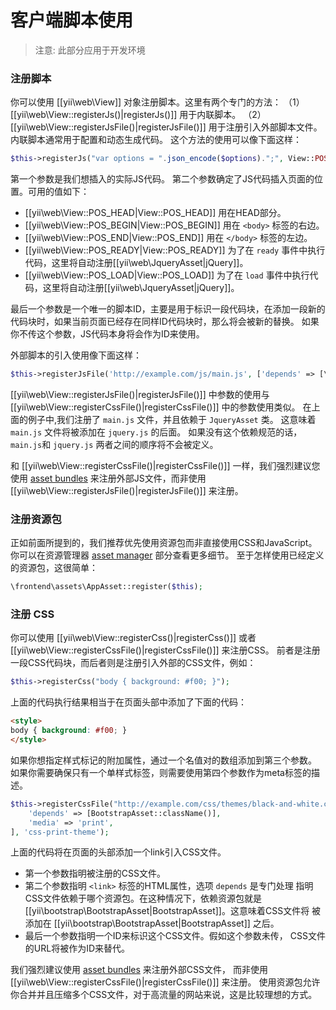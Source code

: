 客户端脚本使用
===========================

> 注意: 此部分应用于开发环境

### 注册脚本

你可以使用 [[yii\web\View]] 对象注册脚本。这里有两个专门的方法：
（1）[[yii\web\View::registerJs()|registerJs()]] 用于内联脚本。
（2）[[yii\web\View::registerJsFile()|registerJsFile()]] 用于注册引入外部脚本文件。
内联脚本通常用于配置和动态生成代码。
这个方法的使用可以像下面这样：

```php
$this->registerJs("var options = ".json_encode($options).";", View::POS_END, 'my-options');
```

第一个参数是我们想插入的实际JS代码。
第二个参数确定了JS代码插入页面的位置。可用的值如下：

- [[yii\web\View::POS_HEAD|View::POS_HEAD]] 用在HEAD部分。
- [[yii\web\View::POS_BEGIN|View::POS_BEGIN]] 用在 `<body>` 标签的右边。
- [[yii\web\View::POS_END|View::POS_END]] 用在 `</body>` 标签的左边。
- [[yii\web\View::POS_READY|View::POS_READY]] 为了在 `ready` 事件中执行代码，这里将自动注册[[yii\web\JqueryAsset|jQuery]]。
- [[yii\web\View::POS_LOAD|View::POS_LOAD]] 为了在 `load` 事件中执行代码，这里将自动注册[[yii\web\JqueryAsset|jQuery]]。

最后一个参数是一个唯一的脚本ID，主要是用于标识一段代码块，在添加一段新的代码块时，如果当前页面已经存在同样ID代码块时，那么将会被新的替换。
如果你不传这个参数，JS代码本身将会作为ID来使用。

外部脚本的引入使用像下面这样：

```php
$this->registerJsFile('http://example.com/js/main.js', ['depends' => [\yii\web\JqueryAsset::className()]]);
```

[[yii\web\View::registerJsFile()|registerJsFile()]] 中参数的使用与 
[[yii\web\View::registerCssFile()|registerCssFile()]] 中的参数使用类似。
在上面的例子中,我们注册了 `main.js` 文件，并且依赖于 `JqueryAsset` 类。
这意味着 `main.js` 文件将被添加在 `jquery.js` 的后面。
如果没有这个依赖规范的话，`main.js`和 `jquery.js` 两者之间的顺序将不会被定义。

和 [[yii\web\View::registerCssFile()|registerCssFile()]] 一样，我们强烈建议您使用 [asset bundles](structure-assets.md) 来注册外部JS文件，而非使用
[[yii\web\View::registerJsFile()|registerJsFile()]] 来注册。


### 注册资源包

正如前面所提到的，我们推荐优先使用资源包而非直接使用CSS和JavaScript。
你可以在资源管理器 [asset manager](structure-assets.md) 部分查看更多细节。
至于怎样使用已经定义的资源包，这很简单：

```php
\frontend\assets\AppAsset::register($this);
```



### 注册 CSS

你可以使用 [[yii\web\View::registerCss()|registerCss()]] 或者 [[yii\web\View::registerCssFile()|registerCssFile()]] 来注册CSS。
前者是注册一段CSS代码块，而后者则是注册引入外部的CSS文件，例如：

```php
$this->registerCss("body { background: #f00; }");
```

上面的代码执行结果相当于在页面头部中添加了下面的代码：

```html
<style>
body { background: #f00; }
</style>
```

如果你想指定样式标记的附加属性，通过一个名值对的数组添加到第三个参数。
如果你需要确保只有一个单样式标签，则需要使用第四个参数作为meta标签的描述。

```php
$this->registerCssFile("http://example.com/css/themes/black-and-white.css", [
    'depends' => [BootstrapAsset::className()],
    'media' => 'print',
], 'css-print-theme');
```

上面的代码将在页面的头部添加一个link引入CSS文件。

* 第一个参数指明被注册的CSS文件。
* 第二个参数指明 `<link>` 标签的HTML属性，选项 `depends` 是专门处理
  指明CSS文件依赖于哪个资源包。在这种情况下，依赖资源包就是
  [[yii\bootstrap\BootstrapAsset|BootstrapAsset]]。这意味着CSS文件将
  被添加在 [[yii\bootstrap\BootstrapAsset|BootstrapAsset]] 之后。
* 最后一个参数指明一个ID来标识这个CSS文件。假如这个参数未传，
  CSS文件的URL将被作为ID来替代。


我们强烈建议使用 [asset bundles](structure-assets.md) 来注册外部CSS文件，
而非使用 [[yii\web\View::registerCssFile()|registerCssFile()]] 来注册。
使用资源包允许你合并并且压缩多个CSS文件，对于高流量的网站来说，这是比较理想的方式。
